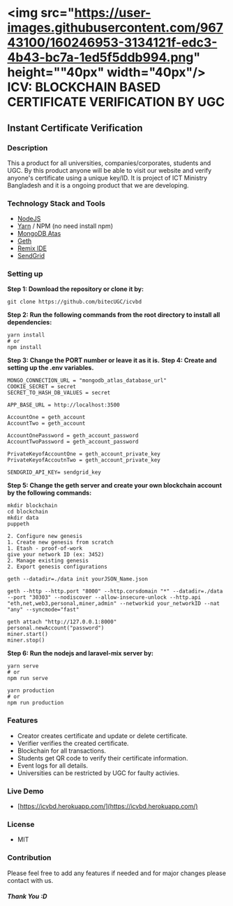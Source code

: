 
# <img src="https://user-images.githubusercontent.com/96743100/160246953-3134121f-edc3-4b43-bc7a-1ed5f5ddb994.png" height=""40px" width="40px"/> ICV: BLOCKCHAIN BASED CERTIFICATE VERIFICATION BY UGC
## Instant Certificate Verification



### Description

This a product for all universities, companies/corporates, students and UGC. By this product anyone will be able to visit our website and verify anyone's certificate using a unique key/ID. It is project of ICT Ministry Bangladesh and it is a ongoing product that we are developing.

### Technology Stack and Tools

  - [NodeJS](https://nodejs.org/en/)
  - [Yarn](https://yarnpkg.com/) / NPM (no need install npm)
  - [MongoDB Atas](https://www.mongodb.com/atlas/database)
  - [Geth](https://geth.ethereum.org/)
  - [Remix IDE](https://remix.ethereum.org/)
  - [SendGrid](https://sendgrid.com/)

### Setting up

  **Step 1: Download the repository or clone it by:**
  ```shell
  git clone https://github.com/bitecUGC/icvbd
  ```

  **Step 2: Run the following commands from the root directory to install all dependencies:**
  ```shell
  yarn install 
  # or
  npm install
  ```

  **Step 3: Change the PORT number or leave it as it is.**
  **Step 4: Create and setting up the .env variables.**

  ```shell
  MONGO_CONNECTION_URL = "mongodb_atlas_database_url"
  COOKIE_SECRET = secret
  SECRET_TO_HASH_DB_VALUES = secret

  APP_BASE_URL = http://localhost:3500

  AccountOne = geth_account
  AccountTwo = geth_account

  AccountOnePassword = geth_account_password
  AccountTwoPassword = geth_account_password

  PrivateKeyofAccountOne = geth_account_private_key
  PrivateKeyofAccoutnTwo = geth_account_private_key

  SENDGRID_API_KEY= sendgrid_key
  ```

  **Step 5: Change the geth server and create your own blockchain account by the following commands:**

  ```shell
  mkdir blockchain
  cd blockchain
  mkdir data
  puppeth
  
  2. Configure new genesis
  1. Create new genesis from scratch
  1. Etash - proof-of-work
  give your network ID (ex: 3452)
  2. Manage existing genesis
  2. Export genesis configurations

  geth --datadir=./data init yourJSON_Name.json

  geth --http --http.port "8000" --http.corsdomain "*" --datadir=./data --port "30303" --nodiscover --allow-insecure-unlock --http.api "eth,net,web3,personal,miner,admin" --networkid your_networkID --nat "any" --syncmode="fast"

  geth attach "http://127.0.0.1:8000"
  personal.newAccount("password")
  miner.start()
  miner.stop()
  ```
  **Step 6: Run the nodejs and laravel-mix server by:**
  ```shell
  yarn serve
  # or
  npm run serve

  yarn production
  # or
  npm run production
  ```

### Features

  - Creator creates certificate and update or delete certificate.
  - Verifier verifies the created certificate.
  - Blockchain for all transactions.
  - Students get QR code to verify their certificate information.
  - Event logs for all details.
  - Universities can be restricted by UGC for faulty activies.

### Live Demo
  - [https://icvbd.herokuapp.com/](https://icvbd.herokuapp.com/)

### License
  - MIT

### Contribution

Please feel free to add any features if needed and for major changes please contact with us.

##### Thank You :D

